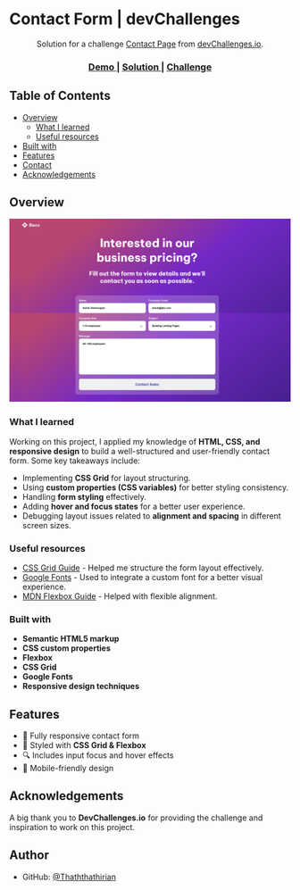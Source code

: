# Contact Form | devChallenges

<div align="center">
   Solution for a challenge <a href="https://devchallenges.io/challenge/contact-page" target="_blank">Contact Page</a> from <a href="http://devchallenges.io" target="_blank">devChallenges.io</a>.
</div>

<div align="center">
  <h3>
    <a href="https://contact-form-nine-ashen.vercel.app/">
      Demo
    </a>
    <span> | </span>
    <a href="https://github.com/Thaththathirian/contact-form.git">
      Solution
    </a>
    <span> | </span>
    <a href="https://devchallenges.io/challenge/contact-page">
      Challenge
    </a>
  </h3>
</div>

## Table of Contents

- [Overview](#overview)
  - [What I learned](#what-i-learned)
  - [Useful resources](#useful-resources)
- [Built with](#built-with)
- [Features](#features)
- [Contact](#contact)
- [Acknowledgements](#acknowledgements)

## Overview

![screenshot](./design/desktop-design.png)

### What I learned

Working on this project, I applied my knowledge of **HTML, CSS, and responsive design** to build a well-structured and user-friendly contact form. Some key takeaways include:

- Implementing **CSS Grid** for layout structuring.
- Using **custom properties (CSS variables)** for better styling consistency.
- Handling **form styling** effectively.
- Adding **hover and focus states** for a better user experience.
- Debugging layout issues related to **alignment and spacing** in different screen sizes.

### Useful resources

- [CSS Grid Guide](https://css-tricks.com/snippets/css/complete-guide-grid/) - Helped me structure the form layout effectively.
- [Google Fonts](https://fonts.google.com/) - Used to integrate a custom font for a better visual experience.
- [MDN Flexbox Guide](https://developer.mozilla.org/en-US/docs/Learn/CSS/CSS_layout/Flexbox) - Helped with flexible alignment.

### Built with

- **Semantic HTML5 markup**
- **CSS custom properties**
- **Flexbox**
- **CSS Grid**
- **Google Fonts**
- **Responsive design techniques**

## Features

- 📌 Fully responsive contact form
- 🎨 Styled with **CSS Grid & Flexbox**
- 🔍 Includes input focus and hover effects
- 📱 Mobile-friendly design

## Acknowledgements

A big thank you to **DevChallenges.io** for providing the challenge and inspiration to work on this project.

## Author

- GitHub: [@Thaththathirian](https://github.com/Thaththathirian)
